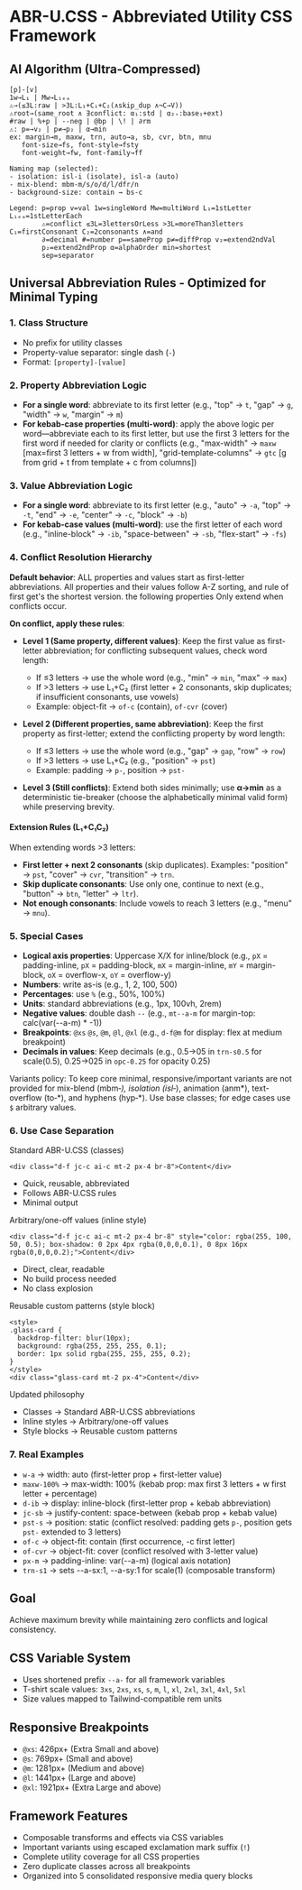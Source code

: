 # ABR-U.CSS - Abbreviated Utility CSS Framework

## AI Algorithm (Ultra-Compressed)

```
[p]-[v]
1w→L₁ | Mw→L₁ₑₐ
⚠→(≤3L:raw | >3L:L₁+C₁+C₂(∧skip_dup ∧¬C→V))
⚠root→(same_root ∧ ∃conflict: α₁:std | α₂₊:base₁+ext)
#raw | %+p | --neg | @bp | \! | ∂rm
⚠: p=→v₂ | p≠→p₂ | α→min
ex: margin→m, maxw, trn, auto→a, sb, cvr, btn, mnu
   font-size→fs, font-style→fsty
   font-weight→fw, font-family→ff

Naming map (selected):
- isolation: isl‑i (isolate), isl‑a (auto)
- mix-blend: mbm‑m/s/o/d/l/dfr/n
- background-size: contain → bs‑c

Legend: p=prop v=val 1w=singleWord Mw=multiWord L₁=1stLetter L₁ₑₐ=1stLetterEach
        ⚠=conflict ≤3L=3lettersOrLess >3L=moreThan3letters C₁=firstConsonant C₂=2consonants ∧=and
        ∂=decimal #=number p==sameProp p≠=diffProp v₂=extend2ndVal
        p₂=extend2ndProp α=alphaOrder min=shortest
        sep=separator
```

## Universal Abbreviation Rules - Optimized for Minimal Typing

### 1. Class Structure

- No prefix for utility classes
- Property-value separator: single dash (`-`)
- Format: `[property]-[value]`

### 2. Property Abbreviation Logic

- **For a single word**: abbreviate to its first letter (e.g., "top" → `t`,
  "gap" → `g`, "width" → `w`, "margin" → `m`)
- **For kebab-case properties (multi-word)**: apply the above logic per
  word—abbreviate each to its first letter, but use the first 3 letters for the
  first word if needed for clarity or conflicts (e.g., "max-width" → `maxw`
  [max=first 3 letters + w from width], "grid-template-columns" → `gtc` [g from
  grid + t from template + c from columns])

### 3. Value Abbreviation Logic

- **For a single word**: abbreviate to its first letter (e.g., "auto" → `-a`,
  "top" → `-t`, "end" → `-e`, "center" → `-c`, "block" → `-b`)
- **For kebab-case values (multi-word)**: use the first letter of each word
  (e.g., "inline-block" → `-ib`, "space-between" → `-sb`, "flex-start" → `-fs`)

### 4. Conflict Resolution Hierarchy

**Default behavior**: ALL properties and values start as first-letter
abbreviations. All properties and their values follow A-Z sorting, and rule of
first get's the shortest version. the following properties Only extend when
conflicts occur.

**On conflict, apply these rules**:

- **Level 1 (Same property, different values)**: Keep the first value as
  first-letter abbreviation; for conflicting subsequent values, check word
  length:
  - If ≤3 letters → use the whole word (e.g., "min" → `min`, "max" → `max`)
  - If >3 letters → use L₁+C₂ (first letter + 2 consonants, skip duplicates; if
    insufficient consonants, use vowels)
  - Example: object-fit → `of-c` (contain), `of-cvr` (cover)
- **Level 2 (Different properties, same abbreviation)**: Keep the first property
  as first-letter; extend the conflicting property by word length:

  - If ≤3 letters → use the whole word (e.g., "gap" → `gap`, "row" → `row`)
  - If >3 letters → use L₁+C₂ (e.g., "position" → `pst`)
  - Example: padding → `p-`, position → `pst-`

- **Level 3 (Still conflicts)**: Extend both sides minimally; use **α→min** as a
  deterministic tie-breaker (choose the alphabetically minimal valid form) while
  preserving brevity.

#### Extension Rules (L₁+C₁C₂)

When extending words >3 letters:

- **First letter + next 2 consonants** (skip duplicates). Examples: "position" →
  `pst`, "cover" → `cvr`, "transition" → `trn`.
- **Skip duplicate consonants**: Use only one, continue to next (e.g., "button"
  → `btn`, "letter" → `ltr`).
- **Not enough consonants**: Include vowels to reach 3 letters (e.g., "menu" →
  `mnu`).

### 5. Special Cases

- **Logical axis properties**: Uppercase X/X for inline/block (e.g., `pX` =
  padding-inline, `pX` = padding-block, `mX` = margin-inline, `mY` =
  margin-block, `oX` = overflow-x, `oY` = overflow-y)
- **Numbers**: write as-is (e.g., 1, 2, 100, 500)
- **Percentages**: use `%` (e.g., 50%, 100%)
- **Units**: standard abbreviations (e.g., 1px, 100vh, 2rem)
- **Negative values**: double dash `--` (e.g., `mt--a-m` for margin-top:
  calc(var(--a-m) \* -1))
- **Breakpoints**: `@xs` `@s`, `@m`, `@l`, `@xl` (e.g., `d-f@m` for display:
  flex at medium breakpoint)
- **Decimals in values**: Keep decimals (e.g., 0.5→05 in `trn-s0.5` for
  scale(0.5), 0.25→025 in `opc-0.25` for opacity 0.25)

Variants policy: To keep core minimal, responsive/important variants are not
provided for mix-blend (mbm‑_), isolation (isl‑_), animation (anm*),
text-overflow (to‑*), and hyphens (hyp‑\*). Use base classes; for edge cases use
`$` arbitrary values.

### 6. Use Case Separation

Standard ABR-U.CSS (classes)

```
<div class="d-f jc-c ai-c mt-2 px-4 br-8">Content</div>
```

- Quick, reusable, abbreviated
- Follows ABR-U.CSS rules
- Minimal output

Arbitrary/one-off values (inline style)

```
<div class="d-f jc-c ai-c mt-2 px-4 br-8" style="color: rgba(255, 100, 50, 0.5); box-shadow: 0 2px 4px rgba(0,0,0,0.1), 0 8px 16px rgba(0,0,0,0.2);">Content</div>
```

- Direct, clear, readable
- No build process needed
- No class explosion

Reusable custom patterns (style block)

```
<style>
.glass-card {
  backdrop-filter: blur(10px);
  background: rgba(255, 255, 255, 0.1);
  border: 1px solid rgba(255, 255, 255, 0.2);
}
</style>
<div class="glass-card mt-2 px-4">Content</div>
```

Updated philosophy

- Classes → Standard ABR-U.CSS abbreviations
- Inline styles → Arbitrary/one-off values
- Style blocks → Reusable custom patterns

### 7. Real Examples

- `w-a` → width: auto (first-letter prop + first-letter value)
- `maxw-100%` → max-width: 100% (kebab prop: max first 3 letters + w first
  letter + percentage)
- `d-ib` → display: inline-block (first-letter prop + kebab abbreviation)
- `jc-sb` → justify-content: space-between (kebab prop + kebab value)
- `pst-s` → position: static (conflict resolved: padding gets `p-`, position
  gets `pst-` extended to 3 letters)
- `of-c` → object-fit: contain (first occurrence, -c first letter)
- `of-cvr` → object-fit: cover (conflict resolved with 3-letter value)
- `px-m` → padding-inline: var(--a-m) (logical axis notation)
- `trn-s1` → sets --a-sx:1, --a-sy:1 for scale(1) (composable transform)

## Goal

Achieve maximum brevity while maintaining zero conflicts and logical
consistency.

## CSS Variable System

- Uses shortened prefix `--a-` for all framework variables
- T-shirt scale values: `3xs`, `2xs`, `xs`, `s`, `m`, `l`, `xl`, `2xl`, `3xl`,
  `4xl`, `5xl`
- Size values mapped to Tailwind-compatible rem units

## Responsive Breakpoints

- `@xs`: 426px+ (Extra Small and above)
- `@s`: 769px+ (Small and above)
- `@m`: 1281px+ (Medium and above)
- `@l`: 1441px+ (Large and above)
- `@xl`: 1921px+ (Extra Large and above)

## Framework Features

- Composable transforms and effects via CSS variables
- Important variants using escaped exclamation mark suffix (`!`)
- Complete utility coverage for all CSS properties
- Zero duplicate classes across all breakpoints
- Organized into 5 consolidated responsive media query blocks
